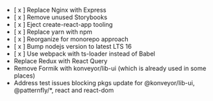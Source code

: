 * [ x ] Replace Nginx with Express
* [ x ] Remove unused Storybooks
* [ x ] Eject create-react-app tooling
* [ x ] Replace yarn with npm
* [ x ] Reorganize for monorepo approach
* [ x ] Bump nodejs version to latest LTS 16
* [ x ] Use webpack with ts-loader instead of Babel
* Replace Redux with React Query 
* Remove Formik with konveyor/lib-ui (which is already used in some places)
* Address test issues blocking pkgs update for @konveyor/lib-ui, @patternfly/*, react and react-dom 
